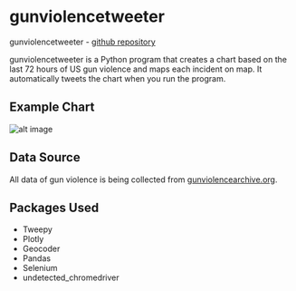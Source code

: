 # gunviolencetweeter

gunviolencetweeter - [github repository](https://github.com/PoliTwit1984/gunviolencetweeter)

gunviolencetweeter is a Python program that creates a chart based on the last 72 hours of US gun violence and maps each incident on map. It automatically tweets the chart when you run the program.

## Example Chart

![alt image](https://img1.wsimg.com/isteam/ip/6f6cb9ec-32bf-41a7-9a3b-12bad0c39854/gunviolence.jpg/:/cr=t:0%25,l:0%25,w:100%25,h:100%25/rs=w:1280)


## Data Source


All data of gun violence is being collected from [gunviolencearchive.org](https://www.gunviolencearchive.org/).

## Packages Used
- Tweepy
- Plotly
- Geocoder
- Pandas
- Selenium
- undetected_chromedriver
